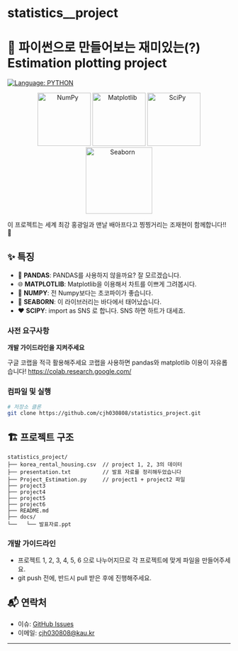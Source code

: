 # statistics\_\_project

# 🐍 파이썬으로 만들어보는 재미있는(?) Estimation plotting project
[![Language: PYTHON](https://img.shields.io/badge/Language-python-blue.svg)](<https://en.wikipedia.org/wiki/python_(programming_language)>)
<p align="center">
  <img src="https://numpy.org/images/logo.svg" alt="NumPy" width="120"/>
  <img src="https://matplotlib.org/_static/logo2_compressed.svg" alt="Matplotlib" width="120"/>
  <img src="https://scipy.org/_static/images/logo.svg" alt="SciPy" width="120"/>
  <img src="https://seaborn.pydata.org/_static/logo-wide-lightbg.svg" alt="Seaborn" width="150"/>
</p>

이 프로젝트는 세계 최강 홍광일과 맨날 배아프다고 찡찡거리는 조재현이 함께합니다!! 🚀

## ✨ 특징

- 🐼 **PANDAS**: PANDAS를 사용하지 않을까요? 잘 모르겠습니다.
- 🌐 **MATPLOTLIB**: Matplotlib을 이용해서 차트를 이쁘게 그려봅시다.
- 🎂 **NUMPY**: 전 Numpy보다는 초코파이가 좋습니다.
- 🌊 **SEABORN**: 이 라이브러리는 바다에서 태어났습니다.
- ❤ **SCIPY**: import as SNS 로 합니다. SNS 하면 하트가 대세죠.

### 사전 요구사항
**개발 가이드라인을 지켜주세요**

구글 코랩을 적극 활용해주세요
코랩을 사용하면 pandas와 matplotlib 이용이 자유롭습니다!
https://colab.research.google.com/

### 컴파일 및 실행

```bash
# 저장소 클론
git clone https://github.com/cjh030808/statistics_project.git
```

## 🏗️ 프로젝트 구조

```
statistics_project/
├── korea_rental_housing.csv  // project 1, 2, 3의 데이터
├── presentation.txt          // 발표 자료를 정리해두었습니다
├── Project_Estimation.py     // project1 + project2 파일
├── project3
├── project4
├── project5
├── project6
├── README.md
├── docs/
└──   └── 발표자료.ppt

```

### 개발 가이드라인

- 프로젝트 1, 2, 3, 4, 5, 6 으로 나누어지므로 각 프로젝트에 맞게 파일을 만들어주세요.
- git push 전에, 반드시 pull 받은 후에 진행해주세요.

## 📬 연락처

- 이슈: [GitHub Issues](https://github.com/cjh030808/statistics_project/issues)
- 이메일: cjh030808@kau.kr

---
